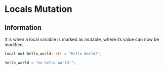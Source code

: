 # Locals Mutation

## Information

It is when a local variable is marked as mutable, where its value can now be modified.

```rust
local mut hello_world: str = "Hello World!";

hello_world = "no hello world.";
```